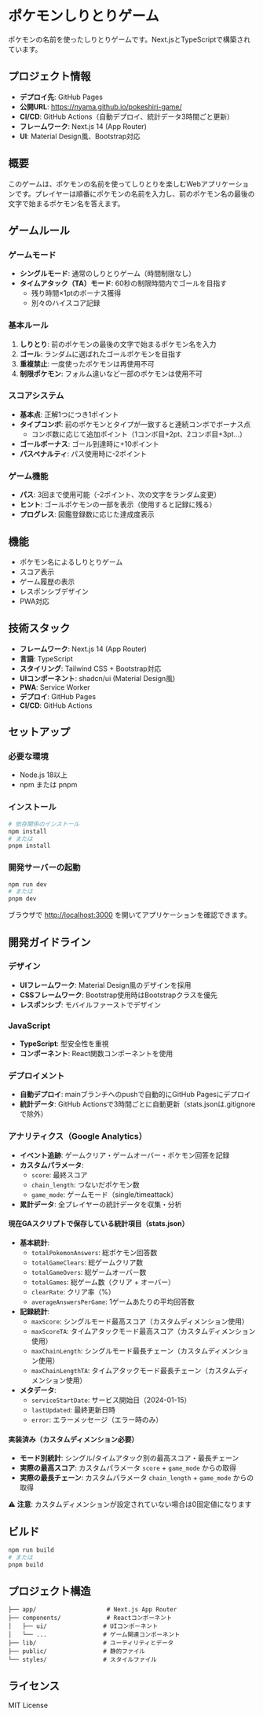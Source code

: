 # ポケモンしりとりゲーム

ポケモンの名前を使ったしりとりゲームです。Next.jsとTypeScriptで構築されています。

## プロジェクト情報

- **デプロイ先**: GitHub Pages
- **公開URL**: https://nyama.github.io/pokeshiri-game/
- **CI/CD**: GitHub Actions（自動デプロイ、統計データ3時間ごと更新）
- **フレームワーク**: Next.js 14 (App Router)
- **UI**: Material Design風、Bootstrap対応

## 概要

このゲームは、ポケモンの名前を使ってしりとりを楽しむWebアプリケーションです。プレイヤーは順番にポケモンの名前を入力し、前のポケモン名の最後の文字で始まるポケモン名を答えます。

## ゲームルール

### ゲームモード
- **シングルモード**: 通常のしりとりゲーム（時間制限なし）
- **タイムアタック（TA）モード**: 60秒の制限時間内でゴールを目指す
  - 残り時間×1ptのボーナス獲得
  - 別々のハイスコア記録

### 基本ルール
1. **しりとり**: 前のポケモンの最後の文字で始まるポケモン名を入力
2. **ゴール**: ランダムに選ばれたゴールポケモンを目指す
3. **重複禁止**: 一度使ったポケモンは再使用不可
4. **制限ポケモン**: フォルム違いなど一部のポケモンは使用不可

### スコアシステム
- **基本点**: 正解1つにつき1ポイント
- **タイプコンボ**: 前のポケモンとタイプが一致すると連続コンボでボーナス点
  - コンボ数に応じて追加ポイント（1コンボ目+2pt、2コンボ目+3pt...）
- **ゴールボーナス**: ゴール到達時に+10ポイント
- **パスペナルティ**: パス使用時に-2ポイント

### ゲーム機能
- **パス**: 3回まで使用可能（-2ポイント、次の文字をランダム変更）
- **ヒント**: ゴールポケモンの一部を表示（使用すると記録に残る）
- **プログレス**: 図鑑登録数に応じた達成度表示

## 機能

- ポケモン名によるしりとりゲーム
- スコア表示
- ゲーム履歴の表示
- レスポンシブデザイン
- PWA対応

## 技術スタック

- **フレームワーク**: Next.js 14 (App Router)
- **言語**: TypeScript
- **スタイリング**: Tailwind CSS + Bootstrap対応
- **UIコンポーネント**: shadcn/ui (Material Design風)
- **PWA**: Service Worker
- **デプロイ**: GitHub Pages
- **CI/CD**: GitHub Actions

## セットアップ

### 必要な環境

- Node.js 18以上
- npm または pnpm

### インストール

```bash
# 依存関係のインストール
npm install
# または
pnpm install
```

### 開発サーバーの起動

```bash
npm run dev
# または
pnpm dev
```

ブラウザで [http://localhost:3000](http://localhost:3000) を開いてアプリケーションを確認できます。

## 開発ガイドライン

### デザイン
- **UIフレームワーク**: Material Design風のデザインを採用
- **CSSフレームワーク**: Bootstrap使用時はBootstrapクラスを優先
- **レスポンシブ**: モバイルファーストでデザイン

### JavaScript
- **TypeScript**: 型安全性を重視
- **コンポーネント**: React関数コンポーネントを使用

### デプロイメント
- **自動デプロイ**: mainブランチへのpushで自動的にGitHub Pagesにデプロイ
- **統計データ**: GitHub Actionsで3時間ごとに自動更新（stats.jsonは.gitignoreで除外）

### アナリティクス（Google Analytics）
- **イベント追跡**: ゲームクリア・ゲームオーバー・ポケモン回答を記録
- **カスタムパラメータ**: 
  - `score`: 最終スコア
  - `chain_length`: つないだポケモン数
  - `game_mode`: ゲームモード（single/timeattack）
- **累計データ**: 全プレイヤーの統計データを収集・分析

#### 現在GAスクリプトで保存している統計項目（stats.json）
- **基本統計**:
  - `totalPokemonAnswers`: 総ポケモン回答数
  - `totalGameClears`: 総ゲームクリア数
  - `totalGameOvers`: 総ゲームオーバー数
  - `totalGames`: 総ゲーム数（クリア + オーバー）
  - `clearRate`: クリア率（%）
  - `averageAnswersPerGame`: 1ゲームあたりの平均回答数
- **記録統計**:
  - `maxScore`: シングルモード最高スコア（カスタムディメンション使用）
  - `maxScoreTA`: タイムアタックモード最高スコア（カスタムディメンション使用）
  - `maxChainLength`: シングルモード最長チェーン（カスタムディメンション使用）
  - `maxChainLengthTA`: タイムアタックモード最長チェーン（カスタムディメンション使用）
- **メタデータ**:
  - `serviceStartDate`: サービス開始日（2024-01-15）
  - `lastUpdated`: 最終更新日時
  - `error`: エラーメッセージ（エラー時のみ）

#### 実装済み（カスタムディメンション必要）
- **モード別統計**: シングル/タイムアタック別の最高スコア・最長チェーン
- **実際の最高スコア**: カスタムパラメータ `score` + `game_mode` からの取得
- **実際の最長チェーン**: カスタムパラメータ `chain_length` + `game_mode` からの取得

⚠️ **注意**: カスタムディメンションが設定されていない場合は0固定値になります

## ビルド

```bash
npm run build
# または
pnpm build
```

## プロジェクト構造

```
├── app/                    # Next.js App Router
├── components/             # Reactコンポーネント
│   ├── ui/                # UIコンポーネント
│   └── ...                # ゲーム関連コンポーネント
├── lib/                   # ユーティリティとデータ
├── public/                # 静的ファイル
└── styles/                # スタイルファイル
```

## ライセンス

MIT License